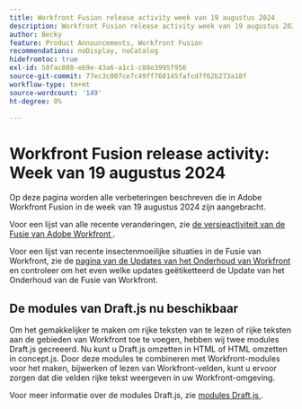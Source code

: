 ```yaml
---
title: Workfront Fusion release activity week van 19 augustus 2024
description: Workfront Fusion release activity week van 19 augustus 2024
author: Becky
feature: Product Announcements, Workfront Fusion
recommendations: noDisplay, noCatalog
hidefromtoc: true
exl-id: 50fac808-e69e-43a6-a1c1-c88e3995f956
source-git-commit: 77ec3c007ce7c49ff760145fafcd7f62b273a18f
workflow-type: tm+mt
source-wordcount: '149'
ht-degree: 0%

---
```


# Workfront Fusion release activity: Week van 19 augustus 2024

Op deze pagina worden alle verbeteringen beschreven die in Adobe Workfront Fusion in de week van 19 augustus 2024 zijn aangebracht.

Voor een lijst van alle recente veranderingen, zie [ de versieactiviteit van de Fusie van Adobe Workfront ](/help/workfront-fusion/fusion-product-releases/fusion-release-activity.md).

Voor een lijst van recente insectenmoeilijke situaties in de Fusie van Workfront, zie de [ pagina van de Updates van het Onderhoud van Workfront ](https://experienceleague.adobe.com/docs/workfront-known-issues/releases/current-updates.html) en controleer om het even welke updates geëtiketteerd de Update van het Onderhoud van de Fusie van Workfront.

## De modules van Draft.js nu beschikbaar

Om het gemakkelijker te maken om rijke teksten van te lezen of rijke teksten aan de gebieden van Workfront toe te voegen, hebben wij twee modules Draft.js gecreeerd. Nu kunt u Draft.js omzetten in HTML of HTML omzetten in concept.js. Door deze modules te combineren met Workfront-modules voor het maken, bijwerken of lezen van Workfront-velden, kunt u ervoor zorgen dat die velden rijke tekst weergeven in uw Workfront-omgeving.

Voor meer informatie over de modules Draft.js, zie [ modules Draft.js ](/help/workfront-fusion/references/apps-and-modules/tools-and-transformers/draft-js-modules.md).
